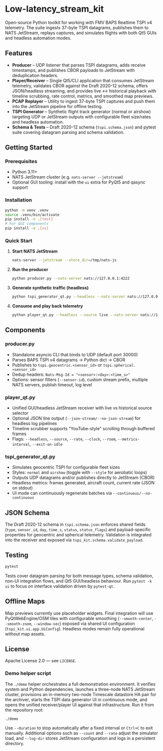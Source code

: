 # Low-latency_stream_kit

Open-source Python toolkit for working with FMV BAPS Realtime TSPI v4 telemetry. The suite ingests 37-byte TSPI datagrams, publishes them to NATS JetStream, replays captures, and simulates flights with both Qt5 GUIs and headless automation modes.

## Features
- **Producer** – UDP listener that parses TSPI datagrams, adds receive timestamps, and publishes CBOR payloads to JetStream with deduplication headers.
- **Player/Receiver** – Single Qt5/CLI application that consumes JetStream telemetry, validates CBOR against the Draft 2020-12 schema, offers JSON/headless streaming, and provides live ↔ historical playback with timeline scrubbing, rate control, metrics, and smoothed map previews.
- **PCAP Replayer** – Utility to ingest 37-byte TSPI captures and push them into the JetStream pipeline for offline testing.
- **TSPI Generator** – Synthetic flight track generator (normal or airshow) targeting UDP or JetStream outputs with configurable fleet size/rates and headless automation.
- **Schema & Tests** – Draft 2020-12 schema (`tspi.schema.json`) and pytest suite covering datagram parsing and schema validation.

## Getting Started
### Prerequisites
- Python 3.11+
- NATS JetStream cluster (e.g. `nats-server --jetstream`)
- Optional GUI tooling: install with the `ui` extra for PyQt5 and qasync support

### Installation
```bash
python -m venv .venv
source .venv/bin/activate
pip install -e .[test]
# For GUI components
pip install -e .[ui]
```

### Quick Start

1. **Start NATS JetStream**
   ```bash
   nats-server --jetstream --store_dir=/tmp/nats-js
   ```
2. **Run the producer**
   ```bash
   python producer.py --nats-server nats://127.0.0.1:4222
   ```
3. **Generate synthetic traffic (headless)**
   ```bash
   python tspi_generator_qt.py --headless --nats-server nats://127.0.0.1:4222 --duration 10
   ```
4. **Consume and play back telemetry**
   ```bash
   python player_qt.py --headless --source live --nats-server nats://127.0.0.1:4222 --duration 10 --json-stream
   ```

## Components
### producer.py
- Standalone asyncio CLI that binds to UDP (default port 30000)
- Parses BAPS TSPI v4 datagrams → Python dict → CBOR
- Publishes to `tspi.geocentric.<sensor_id>` or `tspi.spherical.<sensor_id>`
- Dedup headers: `Nats-Msg-Id = "<sensor>:<day>:<time_s>"`
- Options: sensor filters (`--sensor-id`), custom stream prefix, multiple NATS servers,
  publish timeout, log level

### player_qt.py
- Unified GUI/headless JetStream receiver with live vs historical source selector
- Optional JSON line output (`--json-stream/--no-json-stream`) for headless log pipelines
- Timeline scrubber supports "YouTube-style" scrolling through buffered frames
- Flags: `--headless`, `--source`, `--rate`, `--clock`, `--room`, `--metrics-interval`, `--exit-on-idle`

### tspi_generator_qt.py
- Simulates geocentric TSPI for configurable fleet sizes
- Styles: `normal` and `airshow` (toggle with `--style` for aerobatic loops)
- Outputs UDP datagrams and/or publishes directly to JetStream (CBOR)
- Headless metrics: frames generated, aircraft count, current rate (JSON on stdout)
- UI mode can continuously regenerate batches via `--continuous/--no-continuous`

## JSON Schema
The Draft 2020-12 schema in `tspi.schema.json` enforces shared fields (`type`, `sensor_id`, `day`, `time_s`, `status`, `status_flags`) and payload-specific properties for geocentric and spherical telemetry. Validation is integrated into the receiver and exposed via `tspi_kit.schema.validate_payload`.

## Testing
```bash
pytest
```
Tests cover datagram parsing for both message types, schema validation, non-UI integration flows, and Qt5 GUI/headless behaviour. Run `pytest -k ui` to focus on interface validation driven by `pytest-qt`.

## Offline Maps
Map previews currently use placeholder widgets. Final integration will use PyQtWebEngine/OSM tiles with configurable smoothing (`--smooth-center`, `--smooth-zoom`, `--window-sec`) exposed via shared UI configuration (`tspi_kit.ui.app.UiConfig`). Headless modes remain fully operational without map assets.

## License
Apache License 2.0 — see `LICENSE`.

### Demo helper script
The `./demo` helper orchestrates a full demonstration environment. It verifies system
and Python dependencies, launches a three-node NATS JetStream cluster, provisions an
in-memory two-node Timescale datastore HA pair for the archiver, starts the TSPI data
generator UI in continuous mode, and opens the unified receiver/player UI against
that infrastructure. Run it from the repository root:

```bash
./demo
```

Use `--duration` to stop automatically after a fixed interval or `Ctrl+C` to exit
manually. Additional options such as `--count` and `--rate` adjust the simulator load,
and `--log-dir` stores JetStream configuration and logs in a persistent directory.

